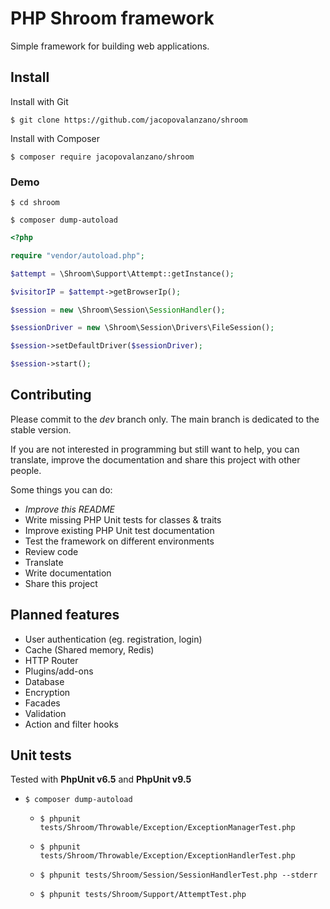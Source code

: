 # PHP Shroom framework

Simple framework for building web applications.

## Install

Install with Git

``$ git clone https://github.com/jacopovalanzano/shroom``

Install with Composer

``$ composer require jacopovalanzano/shroom``

### Demo

``$ cd shroom``

``$ composer dump-autoload``

```php
<?php

require "vendor/autoload.php";

$attempt = \Shroom\Support\Attempt::getInstance();

$visitorIP = $attempt->getBrowserIp();

$session = new \Shroom\Session\SessionHandler();

$sessionDriver = new \Shroom\Session\Drivers\FileSession();

$session->setDefaultDriver($sessionDriver);

$session->start();

```

## Contributing

Please commit to the *dev* branch only. The main branch is dedicated to the stable version.

If you are not interested in programming but still want to help, you can translate, improve the documentation and share
this project with other people.

Some things you can do:

 - *Improve this README*
 - Write missing PHP Unit tests for classes & traits
 - Improve existing PHP Unit test documentation
 - Test the framework on different environments
 - Review code
 - Translate
 - Write documentation
 - Share this project

## Planned features

 - User authentication (eg. registration, login)
 - Cache (Shared memory, Redis)
 - HTTP Router
 - Plugins/add-ons
 - Database
 - Encryption
 - Facades
 - Validation
 - Action and filter hooks

## Unit tests

Tested with **PhpUnit v6.5** and **PhpUnit v9.5** 

 - ``
$ composer dump-autoload
``

   - ``
$ phpunit tests/Shroom/Throwable/Exception/ExceptionManagerTest.php
``

   - ``
$ phpunit tests/Shroom/Throwable/Exception/ExceptionHandlerTest.php
``

   - ``
$ phpunit tests/Shroom/Session/SessionHandlerTest.php --stderr
``

   - ``
$ phpunit tests/Shroom/Support/AttemptTest.php
``
